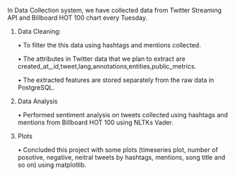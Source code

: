 In Data Collection system, we have collected data from Twitter Streaming API and Billboard HOT 100 chart every Tuesday.

1.  Data Cleaning: 

    • To filter the this data using hashtags and mentions collected.
    
    • The attributes in Twitter data that we plan to extract are created_at,_id,tweet,lang,annotations,entities,public_metrics.
    
    • The extracted features are stored separately from the raw data in PostgreSQL.
    
    
2.  Data Analysis

    • Performed sentiment analysis on tweets collected using hashtags and mentions from Billboard HOT 100 using NLTKs Vader.

3.  Plots

    • Concluded this project with some plots (timeseries plot, number of posotive, negative, neitral tweets by hashtags, mentions, song title and so on) using matplotlib. 

  
